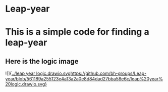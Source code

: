 # Leap-year
# This is a simple code for finding a leap-year

## Here is the logic image
![]{[../leap year logic.drawio.svg](https://github.com/bh-groups/Leap-year/blob/561189a255123e4a13a2a0e8d84dad27bba58e6c/leap%20year%20logic.drawio.svg)https://github.com/bh-groups/Leap-year/blob/561189a255123e4a13a2a0e8d84dad27bba58e6c/leap%20year%20logic.drawio.svg}
